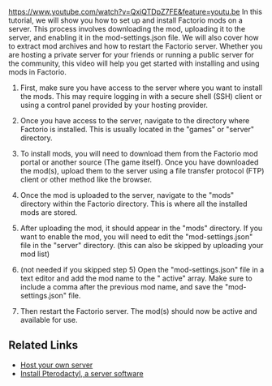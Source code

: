 
https://www.youtube.com/watch?v=QxiQTDpZ7FE&feature=youtu.be
In this tutorial, we will show you how to set up and install Factorio mods on a server. This process involves
downloading the mod, uploading it to the server, and enabling it in the mod-settings.json file. We will also cover how
to extract mod archives and how to restart the Factorio server. Whether you are hosting a private server for your
friends or running a public server for the community, this video will help you get started with installing and using
mods in Factorio.

1. First, make sure you have access to the server where you want to install the mods. This may require logging in with a
   secure shell (SSH) client or using a control panel provided by your hosting provider.


2. Once you have access to the server, navigate to the directory where Factorio is installed. This is usually located in
   the "games" or "server" directory.


3. To install mods, you will need to download them from the Factorio mod portal or another source (The game itself).
   Once you have downloaded the mod(s), upload them to the server using a file transfer protocol (FTP) client or other
   method like the browser.


4. Once the mod is uploaded to the server, navigate to the "mods" directory within the Factorio directory. This is where
   all the installed mods are stored.


5. After uploading the mod, it should appear in the "mods" directory. If you want to enable the mod, you will need to
   edit the "mod-settings.json" file in the "server" directory. (this can also be skipped by uploading your mod list)


6. (not needed if you skipped step 5) Open the "mod-settings.json" file in a text editor and add the mod name to the "
   active" array. Make sure to include a comma after the previous mod name, and save the "mod-settings.json" file.


7. Then restart the Factorio server. The mod(s) should now be active and available for use.


## Related Links
* [Host your own server](../../Hosting/Introduction-to-Server-Hosting.md)
* [Install Pterodactyl, a server software](../../Hosting/Applications/Pterodactyl.md)
